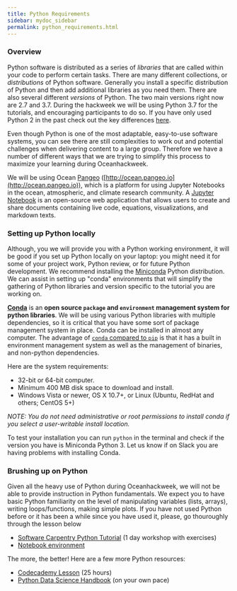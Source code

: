 ```yaml
---
title: Python Requirements
sidebar: mydoc_sidebar
permalink: python_requirements.html
---
```


### Overview

Python software is distributed as a series of *libraries* that are called within your code to perform certain tasks. There are many different collections, or *distributions* of Python software. Generally you install a specific distribution of Python and then add additional libraries as you need them. There are also several different *versions* of Python. The two main versions right now are 2.7 and 3.7. During the hackweek we will be using Python 3.7 for the tutorials, and encouraging participants to do so. If you have only used Python 2 in the past check out the key differences [here](https://www.geeksforgeeks.org/important-differences-between-python-2-x-and-python-3-x-with-examples/).

Even though Python is one of the most adaptable, easy-to-use software systems, you can see there are still complexities to work out and potential challenges when delivering content to a large group. Therefore we have a number of different ways that we are trying to simplify this process to maximize your learning during Oceanhackweek.

We will be using Ocean [Pangeo](https://pangeo.io/) ([http://ocean.pangeo.io](http://ocean.pangeo.io)), which is a platform for using Jupyter Notebooks in the ocean, atmospheric, and climate research community.
A [Jupyter Notebook](https://jupyter.org/) is an open-source web application that allows users to create and share documents containing live code, equations, visualizations, and markdown texts.

### Setting up Python locally

Although, you we will provide you with a Python working environment, it will be good if you set up Python locally on your laptop: you might need it for some of your project work, Python review, or for future Python development. We recommend installing the [Miniconda](https://conda.io/miniconda.html) Python distribution. We can assist in setting up "conda" environments that will simplify the gathering of Python libraries and version specific to the tutorial you are working on.

[**Conda**](http://conda.pydata.org/docs/) is an **open source `package` and `environment` management system for python libraries**. We will be using various
Python libraries with multiple dependencies, so it is critical that you have some sort of 
package management system in place. Conda can be installed in almost any computer. The advantage of [`conda` compared to `pip`](https://jakevdp.github.io/blog/2016/08/25/conda-myths-and-misconceptions) is that it has a built in environment management system as well as the management of binaries, and non-python dependencies.

Here are the system requirements:

- 32-bit or 64-bit computer.
- Minimum 400 MB disk space to download and install.
- Windows Vista or newer, OS X 10.7+, or Linux (Ubuntu, RedHat and others; CentOS 5+)

*NOTE: You do not need administrative or root permissions to install conda if you select a user-writable install location.*

To test your installation you can run `python` in the terminal and check if the version you have is Miniconda Python 3. Let us know if on Slack you are having problems with installing Conda.


### Brushing up on Python

Given all the heavy use of Python during Oceanhackweek, we will not be able to provide instruction in Python fundamentals. We expect you to have basic Python familiarity on the level of manipulating variables (lists, arrays), writing loops/functions, making simple plots. If you have not used Python before or it has been a while since you have used it, please, go thouroughly through the lesson below

* [Software Carpentry Python Tutorial](https://swcarpentry.github.io/python-novice-gapminder/) (1 day workshop with exercises)
* [Notebook environment](https://mybinder.org/v2/gh/swcarpentry/python-novice-gapminder/binder)

The more, the better! Here are a few more Python resources:
* [Codecademy Lesson](https://www.codecademy.com/learn/learn-python-3) (25 hours)
* [Python Data Science Handbook](https://github.com/jakevdp/PythonDataScienceHandbook) (on your own pace)
